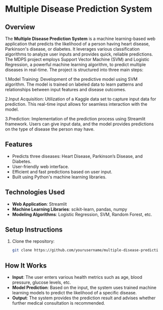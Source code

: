 # Multiple Disease Prediction System

## Overview
The **Multiple Disease Prediction System** is a machine learning-based web application that predicts the likelihood of a person having heart disease, Parkinson's disease, or diabetes. It leverages various classification algorithms to analyze user inputs and provides quick, reliable predictions.
The MDPS project employs Support Vector Machine (SVM) and Logistic Regression, a powerful machine learning algorithm, to predict multiple diseases in real-time. The project is structured into three main steps:

1.Model Training: Development of the predictive model using SVM algorithm. The model is trained on labeled data to learn patterns and relationships between input features and disease outcomes.

2.Input Acquisition: Utilization of a Kaggle data set to capture input data for prediction. This real-time input allows for seamless interaction with the model.

3.Prediction: Implementation of the prediction process using Streamlit framework. Users can give input data, and the model provides predictions on the type of disease the person may have.

## Features
- Predicts three diseases: Heart Disease, Parkinson’s Disease, and Diabetes.
- User-friendly web interface.
- Efficient and fast predictions based on user input.
- Built using Python's machine learning libraries.

## Technologies Used
- **Web Application**: Streamlit
- **Machine Learning Libraries**: scikit-learn, pandas, numpy
- **Modeling Algorithms**: Logistic Regression, SVM, Random Forest, etc.

## Setup Instructions
1. Clone the repository:
   ```bash
   git clone https://github.com/yourusername/multiple-disease-prediction.git

## How It Works
- **Input**: The user enters various health metrics such as age, blood pressure, glucose levels, etc.
- **Model Prediction**: Based on the input, the system uses trained machine learning models to predict the likelihood of a specific disease.
- **Output**: The system provides the prediction result and advises whether further medical consultation is recommended.
